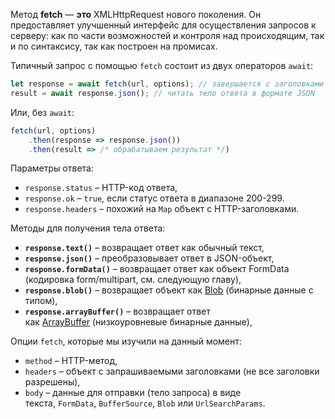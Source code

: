 Метод **fetch** — **это** XMLHttpRequest нового поколения. 
Он предоставляет улучшенный интерфейс для осуществления запросов к серверу: как по части возможностей и контроля над происходящим, так и по синтаксису, так как построен на промисах.

Типичный запрос с помощью `fetch` состоит из двух операторов `await`:

```js
let response = await fetch(url, options); // завершается с заголовками ответа let 
result = await response.json(); // читать тело ответа в формате JSON
```

Или, без `await`:

```js
fetch(url, options)   
	.then(response => response.json())   
	.then(result => /* обрабатываем результат */)
```

Параметры ответа:

-   `response.status` – HTTP-код ответа,
-   `response.ok` – `true`, если статус ответа в диапазоне 200-299.
-   `response.headers` – похожий на `Map` объект с HTTP-заголовками.

Методы для получения тела ответа:

-   **`response.text()`** – возвращает ответ как обычный текст,
-   **`response.json()`** – преобразовывает ответ в JSON-объект,
-   **`response.formData()`** – возвращает ответ как объект FormData (кодировка form/multipart, см. следующую главу),
-   **`response.blob()`** – возвращает объект как [Blob](https://learn.javascript.ru/blob) (бинарные данные с типом),
-   **`response.arrayBuffer()`** – возвращает ответ как [ArrayBuffer](https://learn.javascript.ru/arraybuffer-binary-arrays) (низкоуровневые бинарные данные),

Опции `fetch`, которые мы изучили на данный момент:

-   `method` – HTTP-метод,
-   `headers` – объект с запрашиваемыми заголовками (не все заголовки разрешены),
-   `body` – данные для отправки (тело запроса) в виде текста, `FormData`, `BufferSource`, `Blob` или `UrlSearchParams`.